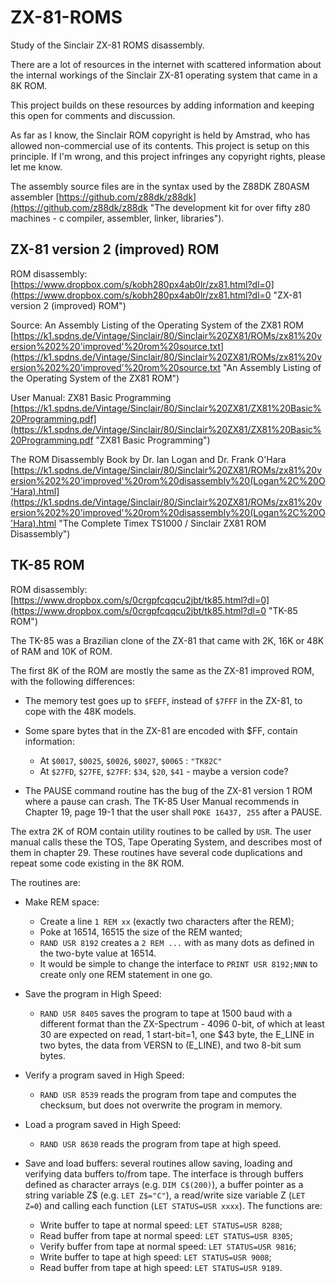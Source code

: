 # ZX-81-ROMS

Study of the Sinclair ZX-81 ROMS disassembly.

There are a lot of resources in the internet with scattered information about the internal workings of the
Sinclair ZX-81 operating system that came in a 8K ROM.

This project builds on these resources by adding information and keeping this open for comments and discussion.

As far as I know, the Sinclair ROM copyright is held by Amstrad, who has allowed non-commercial use of its contents. 
This project is setup on this principle. If I'm wrong, and this project infringes any copyright rights, please
let me know.

The assembly source files are in the syntax used by the Z88DK Z80ASM assembler [https://github.com/z88dk/z88dk](https://github.com/z88dk/z88dk "The development kit for over fifty z80 machines - c compiler, assembler, linker, libraries").

## ZX-81 version 2 (improved) ROM

ROM disassembly: [https://www.dropbox.com/s/kobh280px4ab0lr/zx81.html?dl=0](https://www.dropbox.com/s/kobh280px4ab0lr/zx81.html?dl=0 "ZX-81 version 2 (improved) ROM")

Source: An Assembly Listing of the Operating System of the ZX81 ROM [https://k1.spdns.de/Vintage/Sinclair/80/Sinclair%20ZX81/ROMs/zx81%20version%202%20'improved'%20rom%20source.txt](https://k1.spdns.de/Vintage/Sinclair/80/Sinclair%20ZX81/ROMs/zx81%20version%202%20'improved'%20rom%20source.txt "An Assembly Listing of the Operating System of the ZX81 ROM")

User Manual: ZX81 Basic Programming [https://k1.spdns.de/Vintage/Sinclair/80/Sinclair%20ZX81/ZX81%20Basic%20Programming.pdf](https://k1.spdns.de/Vintage/Sinclair/80/Sinclair%20ZX81/ZX81%20Basic%20Programming.pdf "ZX81 Basic Programming")

The ROM Disassembly Book by Dr. Ian Logan and Dr. Frank O'Hara [https://k1.spdns.de/Vintage/Sinclair/80/Sinclair%20ZX81/ROMs/zx81%20version%202%20'improved'%20rom%20disassembly%20(Logan%2C%20O'Hara).html](https://k1.spdns.de/Vintage/Sinclair/80/Sinclair%20ZX81/ROMs/zx81%20version%202%20'improved'%20rom%20disassembly%20(Logan%2C%20O'Hara).html "The Complete Timex TS1000 / Sinclair ZX81 ROM Disassembly")


## TK-85 ROM

ROM disassembly: [https://www.dropbox.com/s/0crgpfcqqcu2jbt/tk85.html?dl=0](https://www.dropbox.com/s/0crgpfcqqcu2jbt/tk85.html?dl=0 "TK-85 ROM")

The TK-85 was a Brazilian clone of the ZX-81 that came with 2K, 16K or 48K of RAM and 10K of ROM.

The first 8K of the ROM are mostly the same as the ZX-81 improved ROM, with the following differences:

- The memory test goes up to ```$FEFF```, instead of ```$7FFF``` in the ZX-81, to cope with the 48K models.

- Some spare bytes that in the ZX-81 are encoded with $FF, contain information:
	- At ```$0017```, ```$0025```, ```$0026```, ```$0027```, ```$0065``` : ```"TK82C"```
	- At ```$27FD```, ```$27FE```, ```$27FF```: ```$34```, ```$20```, ```$41``` - maybe a version code?

- The PAUSE command routine has the bug of the ZX-81 version 1 ROM where a pause can crash. The TK-85 User Manual recommends in Chapter 19, page 19-1 that the user shall ```POKE 16437, 255``` after a PAUSE. 

The extra 2K of ROM contain utility routines to be called by ```USR```. The user manual calls these the TOS, Tape Operating System, and describes most of them in chapter 29. These routines have several code duplications and repeat some code existing in the 8K ROM.

The routines are:
 
- Make REM space: 
	- Create a line ```1 REM xx``` (exactly two characters after the REM);
	- Poke at 16514, 16515 the size of the REM wanted;
	- ```RAND USR 8192``` creates a ```2 REM ...``` with as many dots as defined in the two-byte value at 16514.
	- It would be simple to change the interface to ```PRINT USR 8192;NNN``` to create only one REM statement in one go.

- Save the program in High Speed:
	- ```RAND USR 8405``` saves the program to tape at 1500 baud with a different format than the ZX-Spectrum - 4096 0-bit, of which at least 30 are expected on read, 1 start-bit=1, one $43 byte, the E\_LINE in two bytes, the data from VERSN to (E\_LINE), and two 8-bit sum bytes.
	
- Verify a program saved in High Speed:
	- ```RAND USR 8539``` reads the program from tape and computes the checksum, but does not overwrite the program in memory.

- Load a program saved in High Speed:
	- ```RAND USR 8630``` reads the program from tape at high speed.
	
- Save and load buffers: several routines allow saving, loading and verifying data buffers to/from tape. The interface is through buffers defined as character arrays (e.g. ```DIM C$(200)```), a buffer pointer as a string variable Z$ (e.g. ```LET Z$="C"```), a read/write size variable Z (```LET Z=0```) and calling each function (```LET STATUS=USR xxxx```). The functions are:
	- Write buffer to tape at normal speed: ```LET STATUS=USR 8288```;
	- Read buffer from tape at normal speed: ```LET STATUS=USR 8305```;
	- Verify buffer from tape at normal speed: ```LET STATUS=USR 9816```;
	- Write buffer to tape at high speed: ```LET STATUS=USR 9008```;
	- Read buffer from tape at high speed: ```LET STATUS=USR 9189```.

